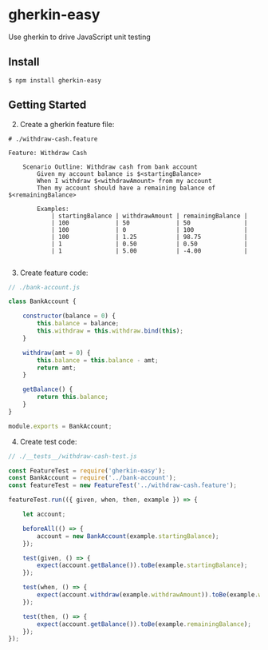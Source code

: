 # gherkin-easy
Use gherkin to drive JavaScript unit testing

## Install

```$ npm install gherkin-easy```

## Getting Started

2. Create a gherkin feature file:

```gherkin
# ./withdraw-cash.feature

Feature: Withdraw Cash

    Scenario Outline: Withdraw cash from bank account
        Given my account balance is $<startingBalance>
        When I withdraw $<withdrawAmount> from my account
        Then my account should have a remaining balance of $<remainingBalance>

        Examples:
            | startingBalance | withdrawAmount | remainingBalance |
            | 100             | 50             | 50               |
            | 100             | 0              | 100              |
            | 100             | 1.25           | 98.75            |
            | 1               | 0.50           | 0.50             |
            | 1               | 5.00           | -4.00            |
            
```

3. Create feature code:

```javascript
// ./bank-account.js

class BankAccount {

    constructor(balance = 0) {
        this.balance = balance;
        this.withdraw = this.withdraw.bind(this);
    }

    withdraw(amt = 0) {
        this.balance = this.balance - amt;
        return amt;
    }

    getBalance() {
        return this.balance;
    }
}

module.exports = BankAccount;

```

4. Create test code:

```javascript
// ./__tests__/withdraw-cash-test.js

const FeatureTest = require('gherkin-easy');
const BankAccount = require('../bank-account');
const featureTest = new FeatureTest('../withdraw-cash.feature');

featureTest.run(({ given, when, then, example }) => {

    let account;

    beforeAll(() => {
        account = new BankAccount(example.startingBalance);
    });

    test(given, () => {
        expect(account.getBalance()).toBe(example.startingBalance);
    });

    test(when, () => {
        expect(account.withdraw(example.withdrawAmount)).toBe(example.withdrawAmount);
    });

    test(then, () => {
        expect(account.getBalance()).toBe(example.remainingBalance);
    });
});

```
